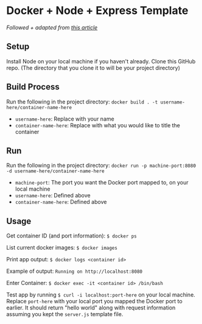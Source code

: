 # Docker + Node + Express Template

_Followed + adapted from [this article](https://nodejs.org/en/docs/guides/nodejs-docker-webapp/)_

## Setup

Install Node on your local machine if you haven't already.
Clone this GitHub repo. (The directory that you clone it to will be your project directory)

## Build Process

Run the following in the project directory:
`docker build . -t username-here/container-name-here`

- `username-here`: Replace with your name
- `container-name-here`: Replace with what you would like to title the container

## Run

Run the following in the project directory:
`docker run -p machine-port:8080 -d username-here/container-name-here`

- `machine-port`: The port you want the Docker port mapped to, on your local machine
- `username-here`: Defined above
- `container-name-here`: Defined above

## Usage

Get container ID (and port information): `$ docker ps`

List current docker images: `$ docker images`

Print app output: `$ docker logs <container id>`

Example of output: `Running on http://localhost:8080`

Enter Container: `$ docker exec -it <container id> /bin/bash`

Test app by running `$ curl -i localhost:port-here` on your local machine. Replace `port-here` with your local port you mapped the Docker port to earlier. It should return "hello world" along with request information assuming you kept the `server.js` template file.
